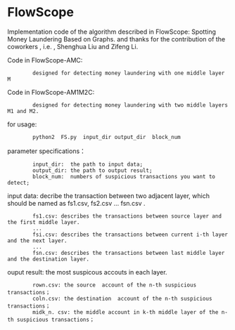 # FlowScope
Implementation code of the algorithm described in FlowScope: Spotting Money Laundering Based on Graphs. and thanks for the contribution of the coworkers , i.e. , Shenghua Liu and Zifeng Li.


Code in  FlowScope-AMC:

            designed for detecting money laundering with one middle layer M
            
Code in  FlowScope-AM1M2C:

            designed for detecting money laundering with two middle layers M1 and M2.  

for usage:

            python2  FS.py  input_dir output_dir  block_num 
       
       
parameter specifications：

            input_dir:  the path to input data; 
            output_dir: the path to output result;
            block_num:  numbers of suspicious transactions you want to detect;
  
  input data: decribe the transaction between two  adjacent layer, which should be named as fs1.csv, fs2.csv ... fsn.csv . 
              
            fs1.csv: describes the transactions between source layer and the first middle layer. 
            ...
            fsi.csv: describes the transactions between current i-th layer and the next layer. 
            ...
            fsn.csv: describes the transactions between last middle layer and the destination layer.  
               
  ouput result: the most suspicous accouts in each layer. 

            rown.csv: the source  account of the n-th suspicious transactions；
            coln.csv: the destination  account of the n-th suspicious transactions；
            midk_n. csv: the middle account in k-th middle layer of the n-th suspicious transactions；



  


